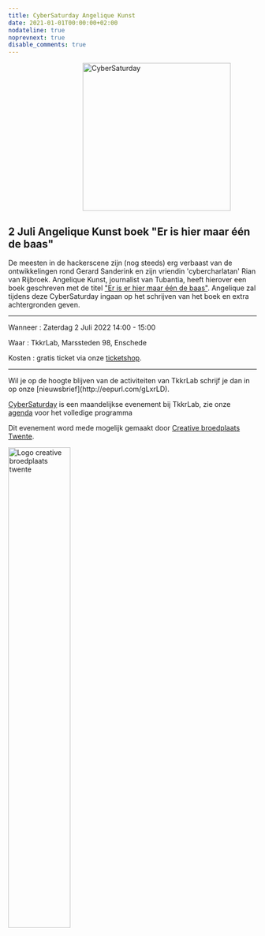 ```yaml
---
title: CyberSaturday Angelique Kunst
date: 2021-01-01T00:00:00+02:00
nodateline: true
noprevnext: true
disable_comments: true
---
```


<img alt="CyberSaturday" src="/images/angelique_kunst.webp" width="300px" height="300px" style="margin: 0px 30%;">

## 2 Juli Angelique Kunst boek "Er is hier maar één de baas"

De meesten in de hackerscene zijn (nog steeds) erg verbaast van de ontwikkelingen rond Gerard Sanderink en zijn vriendin 'cybercharlatan' Rian van Rijbroek. Angelique Kunst, journalist van Tubantia, heeft hierover een boek geschreven met de titel ["Er is er hier maar één de baas"](https://www.bol.com/nl/nl/p/er-is-er-hier-maar-een-de-baas/9300000080521348/). Angelique zal tijdens deze CyberSaturday ingaan op het schrijven van het boek en extra achtergronden geven. 

<hr>

Wanneer : Zaterdag 2 Juli 2022 14:00 - 15:00

Waar : TkkrLab, Marssteden 98, Enschede

Kosten : gratis ticket via onze [ticketshop](https://tickets.tkkrlab.space/TkkrLab/AngeliqueKunst/).

<hr>
Wil je op de hoogte blijven van de activiteiten van TkkrLab schrijf je dan in op onze [nieuwsbrief](http://eepurl.com/gLxrLD).


[CyberSaturday](/cybersaturdays/cybersaturday/) is een maandelijkse evenement bij TkkrLab, zie onze [agenda](/agenda/) voor het volledige programma

Dit evenement word mede mogelijk gemaakt door [Creative broedplaats Twente](http://www.creatievebroedplaatsentwente.nl/).

<img width=50% src="/images/Logo-Creatieve-Broedplaatsen-Twente.jpg"  alt="Logo creative broedplaats twente">